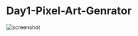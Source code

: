 # Day1-Pixel-Art-Genrator
![screenshot](https://github.com/zelikhan/Day1-Pixel-Art-Genrator/assets/114800813/3df4b418-c36c-406a-a62c-1e8954afc10f)
